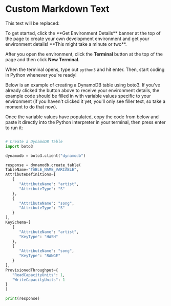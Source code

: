 # Custom Markdown Text

This text will be replaced:

<SandboxLoaderWithCustomText>
   To get started, click the **Get Environment Details** banner at the top of the page to create your own development environment and get
   your environment details! **This might take a minute or two**.

   After you open the environment, click the **Terminal** button at the top of the page and then click **New Terminal**.

   When the terminal opens, type out `python3` and hit enter. Then, start coding in Python whenever you're ready!

   Below is an example of creating a DynamoDB table using boto3. If you've already clicked the button above to receive your environment details, the example code should be filled in with variable values specific to your environment (if you haven't clicked it yet, you'll only see filler text, so take a moment to do that now). 

   Once the variable values have populated, copy the code from below and paste it directly into the Python interpreter in your terminal, then press enter to run it:

   ```python

   # Create a DynamoDB Table
   import boto3

   dynamodb = boto3.client("dynamodb")

   response = dynamodb.create_table(
   TableName="TABLE_NAME_VARIABLE",
   AttributeDefinitions=[
      {
         "AttributeName": "artist",
         "AttributeType": "S"
      },
      {
         "AttributeName": "song",
         "AttributeType": "S"
      }
   ],
   KeySchema=[
      {
         "AttributeName": "artist",
         "KeyType": "HASH"
      },
      {
         "AttributeName": "song",
         "KeyType": "RANGE"
      }
   ],
   ProvisionedThroughput={
      "ReadCapacityUnits": 1,
      "WriteCapacityUnits": 1
   }
   )

   print(response)
   ```
</SandboxLoaderWithCustomText>